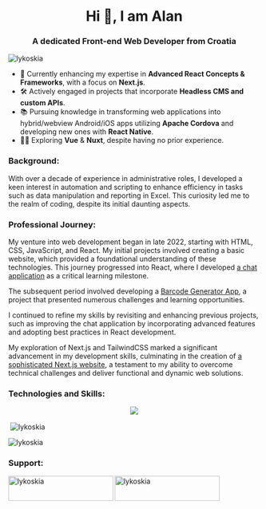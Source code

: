 <h1 align="center">Hi 👋, I am Alan</h1>
<h3 align="center">A dedicated Front-end Web Developer from Croatia</h3>
<p align="left"> <img src="https://komarev.com/ghpvc/?username=lykoskia&label=Profile%20views&color=0e75b6&style=flat" alt="lykoskia" /> </p>


* 📘 Currently enhancing my expertise in __Advanced React Concepts & Frameworks__, with a focus on __Next.js__.  
* 🛠️ Actively engaged in projects that incorporate __Headless CMS and custom APIs__. 
* 📚 Pursuing knowledge in transforming web applications into hybrid/webview Android/iOS apps utilizing __Apache Cordova__ and developing new ones with __React Native__. 
* 🕵️‍♂️ Exploring __Vue__ & __Nuxt__, despite having no prior experience. 
<h3 align="left">Background:</h3>
<p align="left">
With over a decade of experience in administrative roles, I developed a keen interest in automation and scripting to enhance efficiency in tasks such as data manipulation and reporting in Excel. This curiosity led me to the realm of coding, despite its initial daunting aspects.
</p>
<h3 align="left">Professional Journey:</h3>
<p align="left">
My venture into web development began in late 2022, starting with HTML, CSS, JavaScript, and React. My initial projects involved creating a basic website, which provided a foundational understanding of these technologies. This journey progressed into React, where I developed <a href="https://github.com/Lykoskia/react-chat">a chat application</a> as a critical learning milestone.
</p>
<p align="left">
The subsequent period involved developing a <a href="https://github.com/Lykoskia/react-barcode-generator">Barcode Generator App</a>, a project that presented numerous challenges and learning opportunities.
</p>
<p align="left">
I continued to refine my skills by revisiting and enhancing previous projects, such as improving the chat application by incorporating advanced features and adopting best practices in React development.
</p>
<p align="left">
My exploration of Next.js and TailwindCSS marked a significant advancement in my development skills, culminating in the creation of <a href="https://github.com/Lykoskia/next-pages-volker">a sophisticated Next.js website</a>, a testament to my ability to overcome technical challenges and deliver functional and dynamic web solutions.
</p>
<h3 align="left">Technologies and Skills:</h3>
<p align="center">
  <a href="https://skillicons.dev">
    <img src="https://skillicons.dev/icons?i=html,css,bootstrap,tailwind,js,react,nextjs,git" />
  </a>
</p>
<p>&nbsp;<img align="center" src="https://github-readme-stats.vercel.app/api?username=lykoskia&show_icons=true&locale=en" alt="lykoskia" /></p>
<p><img align="center" src="https://github-readme-streak-stats.herokuapp.com/?user=lykoskia&" alt="lykoskia" /></p>
<h3 align="left">Support:</h3>
<p><a href="https://www.buymeacoffee.com/lykoskia"> <img align="left" src="https://cdn.buymeacoffee.com/buttons/v2/default-yellow.png" height="50" width="210" alt="lykoskia" /></a><a href="https://ko-fi.com/lykoskia"> <img align="left" src="https://cdn.ko-fi.com/cdn/kofi3.png?v=3" height="50" width="210" alt="lykoskia" /></a></p><br><br>
